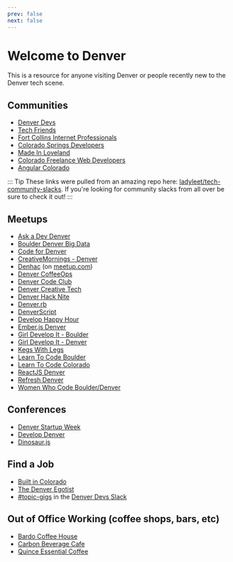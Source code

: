 ```yaml
---
prev: false
next: false
---
```

# Welcome to Denver

This is a resource for anyone visiting Denver or people recently new to the Denver tech scene.

## Communities
*   [Denver Devs](https://denverdevs.org/)
*   [Tech Friends](https://www.gettechfriends.com/)
*   [Fort Collins Internet Professionals](http://fcip.slack.com/)
*   [Colorado Springs Developers](https://coloradospringsdevs.herokuapp.com/)
*   [Made In Loveland](http://madeinloveland.slack.com/)
*   [Colorado Freelance Web Developers](http://co-freelance-webdevs.slack.com/)
*   [Angular Colorado](https://angularcolorado.com/)

::: Tip
These links were pulled from an amazing repo here: [ladyleet/tech-community-slacks](https://github.com/ladyleet/tech-community-slacks). If you're looking for community slacks from all over be sure to check it out! 
:::

## Meetups
* [Ask a Dev Denver](https://www.meetup.com/Ask-a-Dev-Denver/)
* [Boulder Denver Big Data](https://www.meetup.com/Boulder-Denver-Big-Data/)
* [Code for Denver](https://www.meetup.com/CodeForDenver/)
* [CreativeMornings - Denver](https://creativemornings.com/cities/den)
* [Denhac](https://denhac.org/page/homepage) (on [meetup.com](https://www.meetup.com/denhac-hackerspace/))
* [Denver CoffeeOps](https://www.meetup.com/Denver-CoffeeOps/)
* [Denver Code Club](https://www.meetup.com/Denver-Code-Club/)
* [Denver Creative Tech](https://www.meetup.com/denver-creative-tech/)
* [Denver Hack Nite](https://www.meetup.com/Denver-Hack-Nite/)
* [Denver.rb](https://www.meetup.com/Denver-rb/)
* [DenverScript](https://www.meetup.com/DenverScript/)
* [Develop Happy Hour](https://www.meetup.com/Develop-Happy-Hour/)
* [Ember.js Denver](https://www.meetup.com/Ember-js-Denver/)
* [Girl Develop It - Boulder](https://www.girldevelopit.com/chapters/boulder)
* [Girl Develop It - Denver](https://www.girldevelopit.com/chapters/denver)
* [Kegs With Legs](http://adclubdenver.com/Kegs-With-Legs)
* [Learn To Code Boulder](https://www.meetup.com/Learn-To-Code-Boulder/)
* [Learn To Code Colorado](https://www.meetup.com/Learn-To-Code-Colorado/)
* [ReactJS Denver](https://www.meetup.com/ReactDenver/)
* [Refresh Denver](https://www.meetup.com/refreshdenver/)
* [Women Who Code Boulder/Denver](https://www.meetup.com/Women-Who-Code-Boulder-Denver/)


## Conferences
* [Denver Startup Week](https://www.denverstartupweek.org/)
* [Develop Denver](https://developdenver.org/)
* [Dinosaur.js](https://dinosaurjs.org/)


## Find a Job
* [Built in Colorado](https://www.builtincolorado.com/jobs)
* [The Denver Egotist](https://www.thedenveregotist.com/job/)
* [#topic-gigs](https://denver-devs.slack.com/messages/topic-gigs) in the [Denver Devs Slack](https://denver-dev-slack.herokuapp.com/)


## Out of Office Working (coffee shops, bars, etc)
* [Bardo Coffee House](https://www.bardocoffee.com/)
* [Carbon Beverage Cafe](http://www.habitcarbon.com/)
* [Quince Essential Coffee](http://www.quinceessentialcoffee.com/)
